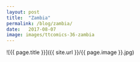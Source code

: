 ```yaml
---
layout: post
title:  "Zambia"
permalink: /blog/zambia/
date:   2017-08-07
image: images/ttcomics-36-zambia
---
```

![{{ page.title }}]({{ site.url }}/{{ page.image }}.jpg)
